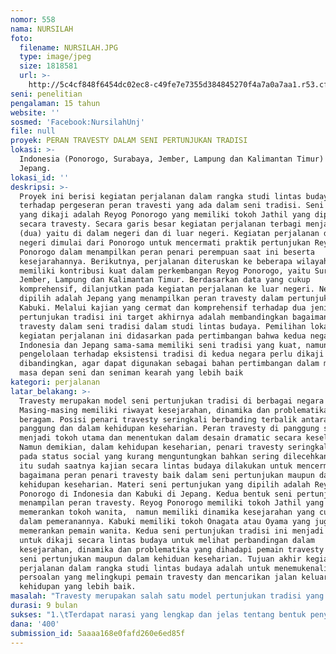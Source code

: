 ```yaml
---
nomor: 558
nama: NURSILAH
foto:
  filename: NURSILAH.JPG
  type: image/jpeg
  size: 1818581
  url: >-
    http://5c4cf848f6454dc02ec8-c49fe7e7355d384845270f4a7a0a7aa1.r53.cf2.rackcdn.com/6ae9ee23-ed60-4420-bfa6-5d13b9d86a0a/NURSILAH.JPG
seni: penelitian
pengalaman: 15 tahun
website: ''
sosmed: 'Facebook:NursilahUnj'
file: null
proyek: PERAN TRAVESTY DALAM SENI PERTUNJUKAN TRADISI
lokasi: >-
  Indonesia (Ponorogo, Surabaya, Jember, Lampung dan Kalimantan Timur) dan
  Jepang.
lokasi_id: ''
deskripsi: >-
  Proyek ini berisi kegiatan perjalanan dalam rangka studi lintas budaya
  terhadap pergeseran peran travesti yang ada dalam seni tradisi. Seni tradisi
  yang dikaji adalah Reyog Ponorogo yang memiliki tokoh Jathil yang diperankan
  secara travesty. Secara garis besar kegiatan perjalanan terbagi menjadi 2
  (dua) yaitu di dalam negeri dan di luar negeri. Kegiatan perjalanan di dalam
  negeri dimulai dari Ponorogo untuk mencermati praktik pertunjukan Reyog
  Ponorogo dalam menampilkan peran penari perempuan saat ini beserta
  kesejarahannya. Berikutnya, perjalanan diteruskan ke beberapa wilayah yang
  memiliki kontribusi kuat dalam perkembangan Reyog Ponorogo, yaitu Surabaya,
  Jember, Lampung dan Kalimantan Timur. Berdasarkan data yang cukup
  komprehensif, dilanjutkan pada kegiatan perjalanan ke luar negeri. Negara yang
  dipilih adalah Jepang yang menampilkan peran travesty dalam pertunjukan, yaitu
  Kabuki. Melalui kajian yang cermat dan komprehensif terhadap dua jenis seni
  pertunjukan tradisi ini target akhirnya adalah membandingkan bagaimana peran
  travesty dalam seni tradisi dalam studi lintas budaya. Pemilihan lokasi
  kegiatan perjalanan ini didasarkan pada pertimbangan bahwa kedua negara yaitu
  Indonesia dan Jepang sama-sama memiliki seni tradisi yang kuat, namun demikian
  pengelolaan terhadap eksistensi tradisi di kedua negara perlu dikaji dan
  dibandingkan, agar dapat digunakan sebagai bahan pertimbangan dalam menentukan
  masa depan seni dan seniman kearah yang lebih baik
kategori: perjalanan
latar_belakang: >-
  Travesty merupakan model seni pertunjukan tradisi di berbagai negara di dunia.
  Masing-masing memiliki riwayat kesejarahan, dinamika dan problematika yang
  beragam. Posisi penari travesty seringkali berbanding terbalik antara di
  panggung dan dalam kehidupan keseharian. Peran travesty di panggung seringkali
  menjadi tokoh utama dan menentukan dalam desain dramatic secara keseluruhan.
  Namun demikian, dalam kehidupan keseharian, penari travesty seringkali berada
  pada status social yang kurang menguntungkan bahkan sering dilecehkan. Untuk
  itu sudah saatnya kajian secara lintas budaya dilakukan untuk mencermati
  bagaimana peran penari travesty baik dalam seni pertunjukan maupun dalam
  kehidupan keseharian. Materi seni pertunjukan yang dipilih adalah Reyog
  Ponorogo di Indonesia dan Kabuki di Jepang. Kedua bentuk seni pertunjukan ini
  menampilan peran travesty. Reyog Ponorogo memiliki tokoh Jathil yang
  memerankan tokoh wanita,  namun memiliki dinamika kesejarahan yang cukup unik
  dalam pemeranannya. Kabuki memiliki tokoh Onagata atau Oyama yang juga
  memerankan pemain wanita. Kedua seni pertunjukan tradisi ini menjadi penting
  untuk dikaji secara lintas budaya untuk melihat perbandingan dalam
  kesejarahan, dinamika dan problematika yang dihadapi pemain travesty dalam
  seni pertunjukan maupun dalam kehiduan keseharian. Tujuan akhir kegiatan
  perjalanan dalam rangka studi lintas budaya adalah untuk menemukenali berbagai
  persoalan yang melingkupi pemain travesty dan mencarikan jalan keluar kea rah
  kehidupan yang lebih baik.
masalah: "Travesty merupakan salah satu model pertunjukan tradisi yang terdapat di berbagai tempat. Masing-masing memiliki riwayat kesejarahan dan problematika yang beragam. Masalah utama yang diangkat dalam kegiatan perjalanan ini adalah mengapa terdapat peran travesty dalam seni pertunjukan tradisi ?\r\nMasalah utama di atas diuraikan ke dalam beberapa pertanyaan kajian sebagai berikut:\r\n1.\tBagaimana bentuk penyajian seni pertunjukan Reyog Ponorogo dan Kabuki yang menampilkan peran travesty?\r\n2.\tBagaimana peran travesty dalam Reyog Ponorogo dan Kabuki?\r\n3.\tBagaimana unsur kesejarahan dan perkembangannya di kedua negara hingga saat ini?\r\n4.\tBagaimana problematika yang dihadapi peran travesty di kedua negara?\r\n"
durasi: 9 bulan
sukses: "1.\tTerdapat narasi yang lengkap dan jelas tentang bentuk penyajian seni pertunjukan Reyog Ponorogo dan Kabuki yang menampilkan peran travesty\r\n2.\tTerdapat narasi yang lengkap dan jelas tentang peran travesty dalam Reyog Ponorogo dan Kabuki\r\n3.\tTerdapat narasi yang lengkap dan jelas tentang unsur kesejarahan dan perkembangannya di kedua negara hingga saat ini\r\n4.\tTerdapat narasi yang lengap dan jelas tentang problematika yang dihadapi peran travesty di kedua negara\r\n5.\tTerdapat langkah-langkah solutif dalam mengurai problema yang dihadapi pemain travesty kearah kehidupan yang lebih baik\r\n6.\tTerjalinnya kerjasama antar peneliti di kedua negara tentang upaya memberikan pencerahan kepada penari tradisi kearah peningkatan kualitas berkesenian.\t"
dana: '400'
submission_id: 5aaaa168e0fafd260e6ed85f
---
```


